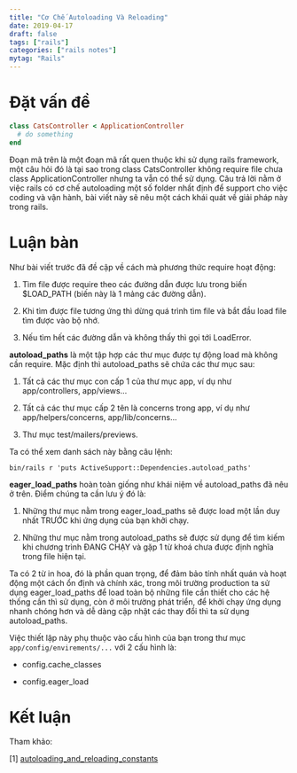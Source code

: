 ```yaml
---
title: "Cơ Chế Autoloading Và Reloading"
date: 2019-04-17
draft: false
tags: ["rails"]
categories: ["rails notes"]
mytag: "Rails"
---
```


# Đặt vấn đề

```ruby
class CatsController < ApplicationController
  # do something
end
```

Đoạn mã trên là một đoạn mã rất quen thuộc khi sử dụng rails framework, một câu hỏi đó là tại sao trong class CatsController không require file chưa class ApplicationController nhưng ta vẫn có thể sử dụng. Câu trả lời nằm ở việc rails có cơ chế autoloading một số folder nhất định để support cho việc coding và vận hành, bài viết này sẽ nêu một cách khái quát về giải pháp này trong rails.

# Luận bàn

Như bài viết trước đã đề cập về cách mà phương thức require hoạt động:  

1. Tìm file được require theo các đường dẫn được lưu trong biến $LOAD_PATH (biến này là 1 mảng các đường dẫn).

2. Khi tìm được file tương ứng thì dừng quá trình tìm file và bắt đầu load file tìm được vào bộ nhớ.  

3. Nếu tìm hết các đường dẫn và không thấy thì gọi tới LoadError.  

**autoload_paths** là một tập hợp các thư mục được tự động load mà không cần require. Mặc định thì autoload_paths sẽ chứa các thư mục sau:  

1. Tất cả các thư mục con cấp 1 của thư mục app, ví dụ như app/controllers, app/views...

2. Tất cả các thư mục cấp 2 tên là concerns trong app, ví dụ như app/helpers/concerns, app/lib/concerns...

3. Thư mục test/mailers/previews.  

Ta có thể xem danh sách này bằng câu lệnh:  

`bin/rails r 'puts ActiveSupport::Dependencies.autoload_paths'`  

**eager_load_paths** hoàn toàn giống như khái niệm về autoload_paths đã nêu ở trên. Điểm chúng ta cần lưu ý đó là:  

1. Những thư mục nằm trong eager_load_paths sẽ được load một lần duy nhất TRƯỚC khi ứng dụng của bạn khởi chạy. 

2. Những thư mục nằm trong autoload_paths sẽ được sử dụng để tìm kiếm khi chương trình ĐANG CHẠY và gặp 1 từ khoá chưa được định nghĩa trong file hiện tại.  

Ta có 2 từ in hoa, đó là phần quan trọng, để đảm bảo tính nhất quán và hoạt động một cách ổn định và chính xác, trong môi trường production ta sử dụng eager_load_paths để load toàn bộ những file cần thiết cho các hệ thống cần thì sử dụng, còn ở môi trường phát triển, để khởi chạy ứng dụng nhanh chóng hơn và dễ dàng cập nhật các thay đổi thì ta sử dụng autoload_paths.  

Việc thiết lập này phụ thuộc vào cấu hình của bạn trong thư mục `app/config/envirements/...` với 2 cấu hình là:   

- config.cache_classes  

- config.eager_load

# Kết luận

Tham khảo: 

[1] [autoloading_and_reloading_constants](https://guides.rubyonrails.org/autoloading_and_reloading_constants.html)
